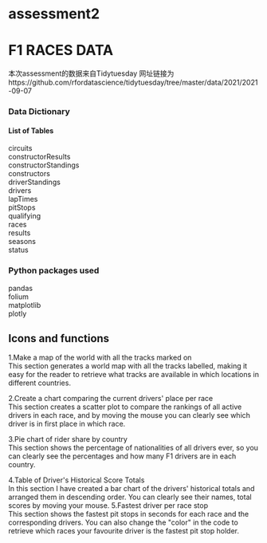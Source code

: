 # assessment2
F1 RACES DATA
=====
本次assessment的数据来自Tidytuesday 网址链接为https://github.com/rfordatascience/tidytuesday/tree/master/data/2021/2021-09-07


### Data Dictionary<br>
#### List of Tables<br>
circuits<br>
constructorResults<br>
constructorStandings<br>
constructors<br>
driverStandings<br>
drivers<br>
lapTimes<br>
pitStops<br>
qualifying<br>
races<br>
results<br>
seasons<br>
status<br>

### Python packages used<br>
pandas<br>
folium<br>
matplotlib<br>
plotly<br>

## Icons and functions

1.Make a map of the world with all the tracks marked on<br>
    This section generates a world map with all the tracks labelled, making it easy for the reader to retrieve what tracks are available in which locations in different countries.
   
2.Create a chart comparing the current drivers' place per race<br>
    This section creates a scatter plot to compare the rankings of all active drivers in each race, and by moving the mouse you can clearly see which driver is in first place in which race.
  
3.Pie chart of rider share by country<br>
    This section shows the percentage of nationalities of all drivers ever, so you can clearly see the percentages and how many F1 drivers are in each country.
  
4.Table of Driver's Historical Score Totals<br>
    In this section I have created a bar chart of the drivers' historical totals and arranged them in descending order. You can clearly see their names, total scores by moving your mouse.
5.Fastest driver per race stop<br>
    This section shows the fastest pit stops in seconds for each race and the corresponding drivers. You can also change the "color" in the code to retrieve which races your favourite driver is the fastest pit stop holder.
